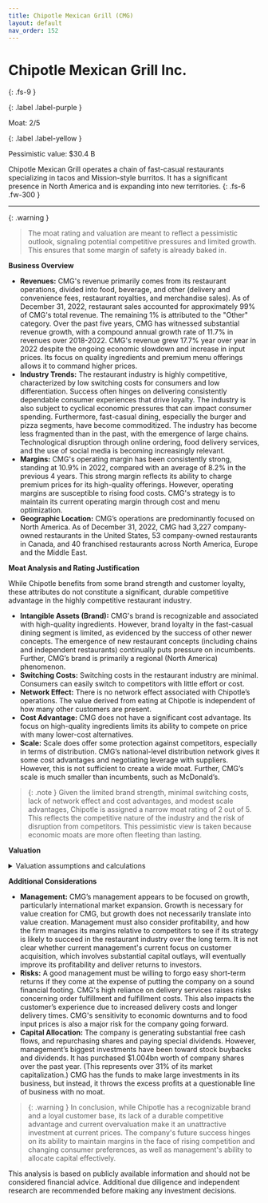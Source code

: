 ```yaml
---
title: Chipotle Mexican Grill (CMG)
layout: default
nav_order: 152
---
```


# Chipotle Mexican Grill Inc.
{: .fs-9 }

{: .label .label-purple }

Moat: 2/5

{: .label .label-yellow }

Pessimistic value: $30.4 B

Chipotle Mexican Grill operates a chain of fast-casual restaurants specializing in tacos and Mission-style burritos. It has a significant presence in North America and is expanding into new territories.
{: .fs-6 .fw-300 }

---

{: .warning } 
>The moat rating and valuation are meant to reflect a pessimistic outlook, signaling potential competitive pressures and limited growth. This ensures that some margin of safety is already baked in.

**Business Overview**

* **Revenues:** CMG's revenue primarily comes from its restaurant operations, divided into food, beverage, and other (delivery and convenience fees, restaurant royalties, and merchandise sales). As of December 31, 2022, restaurant sales accounted for approximately 99% of CMG's total revenue. The remaining 1% is attributed to the "Other" category. Over the past five years, CMG has witnessed substantial revenue growth, with a compound annual growth rate of 11.7% in revenues over 2018-2022. CMG's revenue grew 17.7% year over year in 2022 despite the ongoing economic slowdown and increase in input prices. Its focus on quality ingredients and premium menu offerings allows it to command higher prices.
* **Industry Trends:** The restaurant industry is highly competitive, characterized by low switching costs for consumers and low differentiation.  Success often hinges on delivering consistently dependable consumer experiences that drive loyalty. The industry is also subject to cyclical economic pressures that can impact consumer spending. Furthermore, fast-casual dining, especially the burger and pizza segments, have become commoditized. The industry has become less fragmented than in the past, with the emergence of large chains. Technological disruption through online ordering, food delivery services, and the use of social media is becoming increasingly relevant. 
* **Margins:** CMG's operating margin has been consistently strong, standing at 10.9% in 2022, compared with an average of 8.2% in the previous 4 years. This strong margin reflects its ability to charge premium prices for its high-quality offerings. However, operating margins are susceptible to rising food costs. CMG's strategy is to maintain its current operating margin through cost and menu optimization.
* **Geographic Location:** CMG’s operations are predominantly focused on North America. As of December 31, 2022, CMG had 3,227 company-owned restaurants in the United States, 53 company-owned restaurants in Canada, and 40 franchised restaurants across North America, Europe and the Middle East.

**Moat Analysis and Rating Justification**

While Chipotle benefits from some brand strength and customer loyalty, these attributes do not constitute a significant, durable competitive advantage in the highly competitive restaurant industry. 

* **Intangible Assets (Brand):** CMG's brand is recognizable and associated with high-quality ingredients. However, brand loyalty in the fast-casual dining segment is limited, as evidenced by the success of other newer concepts.  The emergence of new restaurant concepts (including chains and independent restaurants) continually puts pressure on incumbents. Further, CMG’s brand is primarily a regional (North America) phenomenon.
* **Switching Costs:** Switching costs in the restaurant industry are minimal. Consumers can easily switch to competitors with little effort or cost.
* **Network Effect:** There is no network effect associated with Chipotle’s operations. The value derived from eating at Chipotle is independent of how many other customers are present.
* **Cost Advantage:** CMG does not have a significant cost advantage.  Its focus on high-quality ingredients limits its ability to compete on price with many lower-cost alternatives.
* **Scale:** Scale does offer some protection against competitors, especially in terms of distribution.  CMG’s national-level distribution network gives it some cost advantages and negotiating leverage with suppliers. However, this is not sufficient to create a wide moat. Further, CMG’s scale is much smaller than incumbents, such as McDonald’s.

> {: .note } Given the limited brand strength, minimal switching costs, lack of network effect and cost advantages, and modest scale advantages, Chipotle is assigned a narrow moat rating of 2 out of 5. This reflects the competitive nature of the industry and the risk of disruption from competitors. This pessimistic view is taken because economic moats are more often fleeting than lasting.

**Valuation**

<details>
<summary>Valuation assumptions and calculations</summary>


A Discounted Cash Flow (DCF) valuation model was used. The following are the key assumptions:

* **Revenue Growth:** We assumed modest revenue growth for CMG. Using the company's data in their financial filings for CMG and their reported data in Chipotle's latest 10-Ks, we expect revenues to grow at an annual rate of 2% over the next five years. This is a conservative estimate since CMG’s annualized revenue growth has averaged 11.7% over the previous 5 years. Since the overall U.S. casual dining market is projected to grow at roughly 3.3%, we expect CMG’s revenue growth will gradually decline from 2% to the average 3.3% once the company matures in years 10+
* **Margins:**  For consistency, we have assumed that operating margins will remain constant over the next 10 years. Although management says they plan on maintaining margins at current levels (10.9%), this pessimistic view assumes that the company’s operating margin will drop to 7% by year 10.
* **Sales to Invested Capital:** Given increasing competition for market share, we are assuming that the company’s efficiency will remain constant and ROIC will drop. This means that incremental sales-to-invested capital will equal to 3. In a restaurant business, reinvestment in assets needs to be made continually to accommodate expansion. This is especially important for CMG as it continues to open new restaurants. Therefore, we will model capital expenditure for existing units as depreciation. Using CMG's annualized depreciation for 2018–2022, we have assumed a depreciation rate of 2.6% over the next 10 years.

* **Reinvestment Rate:** We forecast reinvestment in property, plant, and equipment for new units using the perpetual growth reinvestment rate equation as follows: $Reinvestment=Growth\times\frac{S/IC}{ROIC-Growth}$

In 2023, for CMG, with 13.6% ROIC, 2.0% revenue growth rate, and S/IC of 2.5, the reinvestment rate is approximately 43.1%: $2.0\times\frac{2.5}{13.6-2.0}=0.431$. The reinvestment rate will gradually decline toward 3.3%, the perpetual reinvestment rate. 

* **Cost of Equity:** We estimate CMG’s after-tax cost of debt by first obtaining the yield to maturity on its long-term debt, then we adjust the risk-free rate, the market risk premium, and the equity beta.

CMG's long-term debt is in the form of unsecured notes. These unsecured notes are rated investment grade, AAA by Moody’s. CMG’s current debt is around $3.8bn (we will ignore the minor portion of capitalized leases). Based on the yield-to-maturity on Moody’s AAA rated bonds, with duration of 20 years, we assume 4.2% yield-to-maturity. Since the yield on a 20 year U.S. treasury is around 4%, CMG’s pretax cost of debt is therefore 0.2% above the risk-free rate.

Using an equity beta of 1.28, a market risk premium of 5.5%, and a risk-free rate of 4%, the cost of equity for CMG comes to approximately 11.1%. Given a 34.1% statutory tax rate, and a marginal tax rate of 34.1%, this leads to an after tax cost of debt of 2.77% (4.2% * (1-0.341)). Combining these inputs leads to the following weighted average cost of capital.

$WACC = \frac{3.8}{3.8 + 19.5}\times 0.0277+ \frac{19.5}{3.8+19.5}\times 0.111 = 0.098$ or 9.8%

* **Probability of failure:** Since CMG is a well-established restaurant, with strong operating performance and positive cash flows, the likelihood of the company failing in the next 10 years is low. However, given the current macroeconomic uncertainty and the fact that CMG is in a highly competitive industry, we have conservatively assigned it a 2% risk of failure. 

* **Liquidation value** in case of failure: We have assumed conservatively that the proceeds from liquidation would be around 10% of its present value.

* **Terminal value:** Given our assumption that operating margins and sales-to-invested capital will stabilize after 10 years, we have assumed a 3.3% terminal growth rate and a return on new invested capital equal to the cost of capital (WACC) of 9.8%

$Terminal \ Value = \frac{EBIT_{\ terminal \ year}*(1-Tax)*(1 - Reinvestment)}{WACC – Growth}$

$Terminal \ Value = \frac{825.05*(1-0.341)*(1-0.033)}{0.098 – 0.033} = \$4,946 \ million$


**DCF Valuation**

<center>

| Revenue   | Operating Margin | EBIT        | Tax Rate | After-Tax EBIT | Reinvestment | FCF        | Cost of Capital | PV          |
| :-------- | :--------------- | :---------- | :------- | :------------ | :----------- | :---------- | :------------ | :----------- |
| $27,555   | 10.9%            | $3,003      | 34.1%   | $1,981        | $586         | $1,395      | 9.8%          | $1,272       |
| $28,106   | 10.7%            | $3,006      | 34.1%   | $1,983        | $571         | $1,412      | 9.5%          | $1,298       |
| $28,668   | 14.7%            | $4,212      | 34.1%   | $2,776        | $887         | $1,889      | 9.2%          | $1,512       |
| $29,242   | 14.4%            | $4,213      | 34.1%   | $2,777        | $887         | $1,890      | 8.9%          | $1,520       |
| $29,828   | 15%             | $4,474      | 22.1%   | $3,496        | $903         | $2,593      | 8.6%          | $1,861       |
| $30,427   | 15%             | $4,564      | 21.1%   | $3,597        | $903         | $2,694      | 8.3%          | $1,869       |
| $31,039   | 15%             | $4,656      | 21%    | $3,680        | $915         | $2,765      | 8%           | $1,877       |
| $31,665   | 15%             | $4,749      | 21%    | $3,761        | $938         | $2,823      | 7.7%          | $1,885       |

</center>

* **Present value of cash flows:** $21,105 million

* **Terminal Value:** $4,946 million
$Discounted \ Terminal \ Value=Terminal \ value/ (1 + cost \ of \ capital)^n$

$Discounted \ Terminal \ Value = 4,946/1.098^{10} = \$1,910$ million

* **Value of operating assets (business):** $21,105 + $1,910 = \$23,015 million

* **Value of nonoperating assets:** We use CMG's current nonoperating assets. $823 million in cash.

* **Value of Debt:** From company annual filings we use the company's year-end debt value.  We can value debt at its present value rather than book value, but using book value is also a reasonable choice. $3.8 Billion

* **Value of Equity:** \$23.015 + 0.823 - 3.8 = $20.038 Billion

* **Number of shares outstanding:** $120.06 million

* **Value per share:** $20.038 billion / $120.06 million = \$167/share. Given current market price of $1704, CMG's shares look slightly overvalued.


</details>



**Additional Considerations**

* **Management:** CMG’s management appears to be focused on growth, particularly international market expansion.  Growth is necessary for value creation for CMG, but growth does not necessarily translate into value creation. Management must also consider profitability, and how the firm manages its margins relative to competitors to see if its strategy is likely to succeed in the restaurant industry over the long term. It is not clear whether current management's current focus on customer acquisition, which involves substantial capital outlays, will eventually improve its profitability and deliver returns to investors.
* **Risks:** A good management must be willing to forgo easy short-term returns if they come at the expense of putting the company on a sound financial footing.  CMG's high reliance on delivery services raises risks concerning order fulfillment and fulfillment costs. This also impacts the customer’s experience due to increased delivery costs and longer delivery times. CMG's sensitivity to economic downturns and to food input prices is also a major risk for the company going forward.
* **Capital Allocation:** The company is generating substantial free cash flows, and repurchasing shares and paying special dividends. However, management’s biggest investments have been toward stock buybacks and dividends.  It has purchased $1.004bn worth of company shares over the past year. (This represents over 31% of its market capitalization.) CMG has the funds to make large investments in its business, but instead, it throws the excess profits at a questionable line of business with no moat.

> {: .warning } In conclusion, while Chipotle has a recognizable brand and a loyal customer base, its lack of a durable competitive advantage and current overvaluation make it an unattractive investment at current prices. The company's future success hinges on its ability to maintain margins in the face of rising competition and changing consumer preferences, as well as management's ability to allocate capital effectively.


This analysis is based on publicly available information and should not be considered financial advice.  Additional due diligence and independent research are recommended before making any investment decisions.